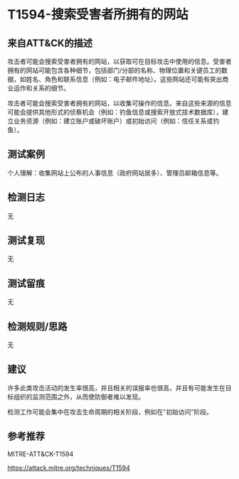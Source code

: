 # T1594-搜索受害者所拥有的网站

## 来自ATT&CK的描述

攻击者可能会搜索受害者拥有的网站，以获取可在目标攻击中使用的信息。受害者拥有的网站可能包含各种细节，包括部门/分部的名称、物理位置和关键员工的数据，如姓名、角色和联系信息（例如：电子邮件地址）。这些网站还可能有突出商业运作和关系的细节。

攻击者可能会搜索受害者拥有的网站，以收集可操作的信息。来自这些来源的信息可能会提供其他形式的侦察机会（例如：钓鱼信息或搜索开放式技术数据库），建立业务资源（例如：建立账户或破坏账户）或初始访问（例如：信任关系或钓鱼）。

## 测试案例

个人理解：收集网站上公布的人事信息（政府网站居多）、管理员邮箱信息等。

## 检测日志

无

## 测试复现

无

## 测试留痕

无

## 检测规则/思路

无

## 建议

许多此类攻击活动的发生率很高，并且相关的误报率也很高，并且有可能发生在目标组织的监测范围之外，从而使防御者难以发现。

检测工作可能会集中在攻击生命周期的相关阶段，例如在"初始访问"阶段。

## 参考推荐

MITRE-ATT&CK-T1594

<https://attack.mitre.org/techniques/T1594>
